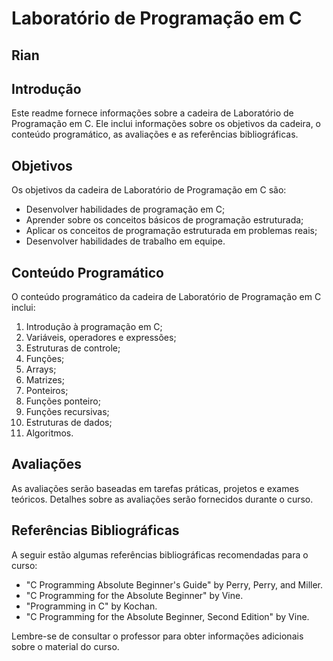 
# Laboratório de Programação em C

## Rian 

## Introdução

Este readme fornece informações sobre a cadeira de Laboratório de Programação em C. Ele inclui informações sobre os objetivos da cadeira, o conteúdo programático, as avaliações e as referências bibliográficas.

## Objetivos

Os objetivos da cadeira de Laboratório de Programação em C são:

- Desenvolver habilidades de programação em C;
- Aprender sobre os conceitos básicos de programação estruturada;
- Aplicar os conceitos de programação estruturada em problemas reais;
- Desenvolver habilidades de trabalho em equipe.

## Conteúdo Programático

O conteúdo programático da cadeira de Laboratório de Programação em C inclui:

1. Introdução à programação em C;
2. Variáveis, operadores e expressões;
3. Estruturas de controle;
4. Funções;
5. Arrays;
6. Matrizes;
7. Ponteiros;
8. Funções ponteiro;
9. Funções recursivas;
10. Estruturas de dados;
11. Algoritmos.

## Avaliações

As avaliações serão baseadas em tarefas práticas, projetos e exames teóricos. Detalhes sobre as avaliações serão fornecidos durante o curso.

## Referências Bibliográficas

A seguir estão algumas referências bibliográficas recomendadas para o curso:

- "C Programming Absolute Beginner's Guide" by Perry, Perry, and Miller.
- "C Programming for the Absolute Beginner" by Vine.
- "Programming in C" by Kochan.
- "C Programming for the Absolute Beginner, Second Edition" by Vine.

Lembre-se de consultar o professor para obter informações adicionais sobre o material do curso.
